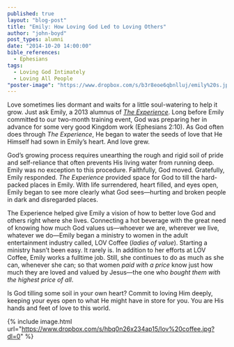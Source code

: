 ```yaml
---
published: true
layout: "blog-post"
title: "Emily: How Loving God Led to Loving Others"
author: "john-boyd"
post_types: alumni
date: "2014-10-20 14:00:00"
bible_references: 
  - Ephesians
tags: 
  - Loving God Intimately
  - Loving All People
"poster-image": "https://www.dropbox.com/s/b3r8eoe6qbnlluj/emily%20s.jpg?dl=0"
---
```


Love sometimes lies dormant and waits for a little soul-watering to help it grow.  Just ask Emily, a 2013 alumnus of <a href="http://www.kbm.org/training/theexperience/" target="_blank">*The Experience*</a>.  Long before Emily committed to our two-month training event, God was preparing her in advance for some very good Kingdom work (Ephesians 2:10). As God often does through *The Experience*, He began to water the seeds of love that He Himself had sown in Emily’s heart. And love grew.

God’s growing process requires unearthing the rough and rigid soil of pride and self-reliance that often prevents His living water from running deep.  Emily was no exception to this procedure.  Faithfully, God moved.  Gratefully, Emily responded.  *The Experience* provided space for God to till the hard-packed places in Emily.  With life surrendered, heart filled, and eyes open, Emily began to see more clearly what God sees—hurting and broken people in dark and disregarded places. 

The Experience helped give Emily a vision of how to better love God and others right where she lives.  Connecting a hot beverage with the great need of knowing how much God values us—whoever we are, wherever we live, whatever we do—Emily began a ministry to women in the adult entertainment industry called, LOV Coffee (*ladies of value*).  Starting a ministry hasn’t been easy.  It rarely is.  In addition to her efforts at LOV Coffee, Emily works a fulltime job.  Still, she continues to do as much as she can, whenever she can; so that women *paid with a price* know just how much they are loved and valued by Jesus—the one who *bought them with the highest price of all*.  

Is God tilling some soil in your own heart?  Commit to loving Him deeply, keeping your eyes open to what He might have in store for you. You are His hands and feet of love to this world.

{% include image.html url="https://www.dropbox.com/s/hbq0n26x234ap15/lov%20coffee.jpg?dl=0" %}
